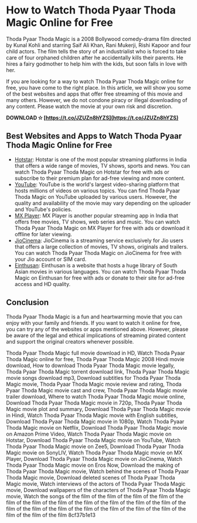 # How to Watch Thoda Pyaar Thoda Magic Online for Free
 
Thoda Pyaar Thoda Magic is a 2008 Bollywood comedy-drama film directed by Kunal Kohli and starring Saif Ali Khan, Rani Mukerji, Rishi Kapoor and four child actors. The film tells the story of an industrialist who is forced to take care of four orphaned children after he accidentally kills their parents. He hires a fairy godmother to help him with the kids, but soon falls in love with her.
 
If you are looking for a way to watch Thoda Pyaar Thoda Magic online for free, you have come to the right place. In this article, we will show you some of the best websites and apps that offer free streaming of this movie and many others. However, we do not condone piracy or illegal downloading of any content. Please watch the movie at your own risk and discretion.
 
**DOWNLOAD ✫ [https://t.co/JZUZn8hYZS](https://t.co/JZUZn8hYZS)**


 
## Best Websites and Apps to Watch Thoda Pyaar Thoda Magic Online for Free
 
- [Hotstar](https://www.hotstar.com/in/movies/thoda-pyaar-thoda-magic/1000004809/watch): Hotstar is one of the most popular streaming platforms in India that offers a wide range of movies, TV shows, sports and news. You can watch Thoda Pyaar Thoda Magic on Hotstar for free with ads or subscribe to their premium plan for ad-free viewing and more content.
- [YouTube](https://www.youtube.com/watch?v=0wFgob6DW3o): YouTube is the world's largest video-sharing platform that hosts millions of videos on various topics. You can find Thoda Pyaar Thoda Magic on YouTube uploaded by various users. However, the quality and availability of the movie may vary depending on the uploader and YouTube's policies.
- [MX Player](https://www.mxplayer.in/movie/watch-thoda-pyaar-thoda-magic-movie-online-7b8f0c9c7b4f5e9f1d8c0e3d3b6c8d4f): MX Player is another popular streaming app in India that offers free movies, TV shows, web series and music. You can watch Thoda Pyaar Thoda Magic on MX Player for free with ads or download it offline for later viewing.
- [JioCinema](https://www.jiocinema.com/movies/thoda-pyaar-thoda-magic?type=0&id=0): JioCinema is a streaming service exclusively for Jio users that offers a large collection of movies, TV shows, originals and trailers. You can watch Thoda Pyaar Thoda Magic on JioCinema for free with your Jio account or SIM card.
- [Einthusan](https://www.einthusan.tv/movie/watch/1Qz/?lang=hindi): Einthusan is a website that hosts a huge library of South Asian movies in various languages. You can watch Thoda Pyaar Thoda Magic on Einthusan for free with ads or donate to their site for ad-free access and HD quality.

## Conclusion
 
Thoda Pyaar Thoda Magic is a fun and heartwarming movie that you can enjoy with your family and friends. If you want to watch it online for free, you can try any of the websites or apps mentioned above. However, please be aware of the legal and ethical implications of streaming pirated content and support the original creators whenever possible.
 
Thoda Pyaar Thoda Magic full movie download in HD,  Watch Thoda Pyaar Thoda Magic online for free,  Thoda Pyaar Thoda Magic 2008 Hindi movie download,  How to download Thoda Pyaar Thoda Magic movie legally,  Thoda Pyaar Thoda Magic torrent download link,  Thoda Pyaar Thoda Magic movie songs download mp3,  Download subtitles for Thoda Pyaar Thoda Magic movie,  Thoda Pyaar Thoda Magic movie review and rating,  Thoda Pyaar Thoda Magic movie cast and crew,  Thoda Pyaar Thoda Magic movie trailer download,  Where to watch Thoda Pyaar Thoda Magic movie online,  Download Thoda Pyaar Thoda Magic movie in 720p,  Thoda Pyaar Thoda Magic movie plot and summary,  Download Thoda Pyaar Thoda Magic movie in Hindi,  Watch Thoda Pyaar Thoda Magic movie with English subtitles,  Download Thoda Pyaar Thoda Magic movie in 1080p,  Watch Thoda Pyaar Thoda Magic movie on Netflix,  Download Thoda Pyaar Thoda Magic movie on Amazon Prime Video,  Watch Thoda Pyaar Thoda Magic movie on Hotstar,  Download Thoda Pyaar Thoda Magic movie on YouTube,  Watch Thoda Pyaar Thoda Magic movie on Zee5,  Download Thoda Pyaar Thoda Magic movie on SonyLIV,  Watch Thoda Pyaar Thoda Magic movie on MX Player,  Download Thoda Pyaar Thoda Magic movie on JioCinema,  Watch Thoda Pyaar Thoda Magic movie on Eros Now,  Download the making of Thoda Pyaar Thoda Magic movie,  Watch behind the scenes of Thoda Pyaar Thoda Magic movie,  Download deleted scenes of Thoda Pyaar Thoda Magic movie,  Watch interviews of the actors of Thoda Pyaar Thoda Magic movie,  Download wallpapers of the characters of Thoda Pyaar Thoda Magic movie,  Watch the songs of the film of the film of the film of the film of the film of the film of the film of the film of the film of the film of the film of the film of the film of the film of the film of the film of the film of the film of the film of the film of the film
 8cf37b1e13
 
